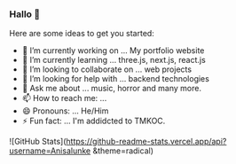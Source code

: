 ### Hallo 👋




Here are some ideas to get you started:

- 🔭 I’m currently working on ... My portfolio website
- 🌱 I’m currently learning ... three.js, next.js, react.js
- 👯 I’m looking to collaborate on ... web projects
- 🤔 I’m looking for help with ... backend technologies
- 💬 Ask me about ... music, horror and many more.
- 📫 How to reach me: ... 
- 😄 Pronouns: ... He/Him
- ⚡ Fun fact: ... I'm addidcted to TMKOC.

![GitHub Stats](https://github-readme-stats.vercel.app/api?username=Anisalunke &theme=radical)
